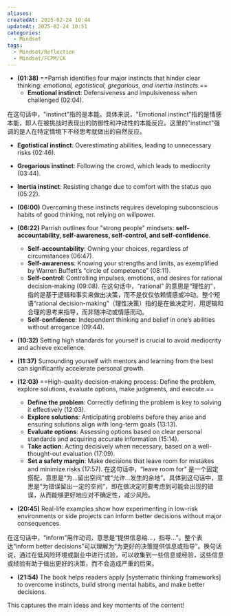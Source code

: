 ```yaml
---
aliases: 
createdAt: 2025-02-24 10:44
updateAt: 2025-02-24 10:51
categories:
  - Mindset
tags:
  - Mindset/Reflection
  - Mindset/FCPM/CK
---
```


- **(01:38)** ==Parrish identifies four major instincts that hinder clear thinking: _emotional, egotistical, gregarious, and inertia instincts._==
  - **Emotional instinct**: Defensiveness and impulsiveness when challenged (02:04).

在这句话中，"instinct"指的是本能。具体来说，"Emotional instinct"指的是情感本能，即人在被挑战时表现出的防御性和冲动性的本能反应。这里的"instinct"强调的是人在特定情境下不经思考就做出的自然反应。
- **Egotistical instinct**: Overestimating abilities, leading to unnecessary risks (02:46).
- **Gregarious instinct**: Following the crowd, which leads to mediocrity (03:44).
- **Inertia instinct**: Resisting change due to comfort with the status quo (05:22).

- **(06:00)** Overcoming these instincts requires developing subconscious habits of good thinking, not relying on willpower.
- **(06:22)** Parrish outlines four "strong people" mindsets: **self-accountability, self-awareness, self-control, and self-confidence**.
  - **Self-accountability**: Owning your choices, regardless of circumstances (06:47).
  - **Self-awareness**: Knowing your strengths and limits, as exemplified by Warren Buffett’s “circle of competence” (08:11).
  - **Self-control**: Controlling impulses, emotions, and desires for rational decision-making (09:08).
  在这句话中，“rational” 的意思是“理性的”，指的是基于逻辑和事实来做出决策，而不是仅仅依赖情感或冲动。整个短语“rational decision-making”（理性决策）指的是在做决定时，用逻辑和合理的思考来指导，而非随冲动或情感而动。
  - **Self-confidence**: Independent thinking and belief in one’s abilities without arrogance (09:44).
- **(10:32)** Setting high standards for yourself is crucial to avoid mediocrity and achieve excellence.
- **(11:37)** Surrounding yourself with mentors and learning from the best can significantly accelerate personal growth.
- **(12:03)** ==High-quality decision-making process: Define the problem, explore solutions, evaluate options, make judgments, and execute.==
  - **Define the problem**: Correctly defining the problem is key to solving it effectively (12:03).
  - **Explore solutions**: Anticipating problems before they arise and ensuring solutions align with long-term goals (13:13).
  - **Evaluate options**: Assessing options based on clear personal standards and acquiring accurate information (15:14).
  - **Take action**: Acting decisively when necessary, based on a well-thought-out evaluation (17:09).
  - **Set a safety margin**: Make decisions that leave room for mistakes and minimize risks (17:57).
  在这句话中，“leave room for” 是一个固定搭配，意思是“为…留出空间”或“允许…发生的余地”。具体到这句话中，意思是“为错误留出一定的空间”，即在做决定时要考虑到可能会出现的错误，从而能够更好地应对不确定性，减少风险。
- **(20:45)** Real-life examples show how experimenting in low-risk environments or side projects can inform better decisions without major consequences.

在这句话中，“inform”用作动词，意思是“提供信息给...，指导...”。整个表达“inform better decisions”可以理解为“为更好的决策提供信息或指导”。换句话说，通过在低风险环境或副业中进行试验，可以收集到一些信息或经验，这些信息或经验有助于做出更好的决策，而不会造成严重的后果。

- **(21:54)** The book helps readers apply [systematic thinking frameworks] to overcome instincts, build strong mental habits, and make better decisions.

This captures the main ideas and key moments of the content!

